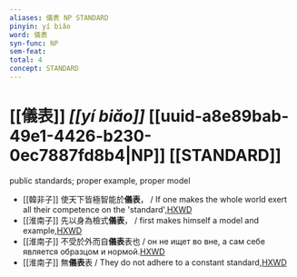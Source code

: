 ```yaml
---
aliases: 儀表 NP STANDARD
pinyin: yí biǎo
word: 儀表
syn-func: NP
sem-feat: 
total: 4
concept: STANDARD 
---
```

# [[儀表]] *[[yí biǎo]]*  [[uuid-a8e89bab-49e1-4426-b230-0ec7887fd8b4|NP]] [[STANDARD]]
public standards; proper example, proper model
 - [[韓非子]] 使天下皆極智能於**儀表**， / If one makes the whole world exert all their competence on the 'standard',[HXWD](https://hxwd.org/textview.html?location=KR3c0005_tls_025-7a.2)
 - [[淮南子]] 先以身為檢式**儀表**， / first makes himself a model and example,[HXWD](https://hxwd.org/textview.html?location=KR3j0010_tls_009-32a.37)
 - [[淮南子]] 不受於外而自**儀表**表也 / он не ищет во вне, а сам себе является образцом и нормой.[HXWD](https://hxwd.org/textview.html?location=KR3j0010_tls_013-13a.59)
 - [[淮南子]] 無**儀表**表 / They do not adhere to a constant standard,[HXWD](https://hxwd.org/textview.html?location=KR3j0010_tls_013-18a.56)